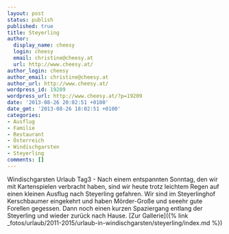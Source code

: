 ```yaml
---
layout: post
status: publish
published: true
title: Steyerling
author:
  display_name: cheesy
  login: cheesy
  email: christine@cheesy.at
  url: http://www.cheesy.at/
author_login: cheesy
author_email: christine@cheesy.at
author_url: http://www.cheesy.at/
wordpress_id: 19209
wordpress_url: http://www.cheesy.at/?p=19209
date: '2013-08-26 20:02:51 +0100'
date_gmt: '2013-08-26 18:02:51 +0100'
categories:
- Ausflug
- Familie
- Restaurant
- Österreich
- Windischgarsten
- Steyerling
comments: []
---
```

Windischgarsten Urlaub Tag3 - Nach einem entspannten Sonntag, den wir mit Kartenspielen verbracht haben, sind wir heute trotz leichtem Regen auf einen kleinen Ausflug nach Steyerling gefahren. Wir sind im Steyerlinghof Kerschbaumer eingekehrt und haben Mörder-Große und seeehr gute Forellen gegessen.
Dann noch einen kurzen Spaziergang entlang der Steyerling und wieder zurück nach Hause.
[Zur Gallerie]({% link _fotos/urlaub/2011-2015/urlaub-in-windischgarsten/steyerling/index.md %})
